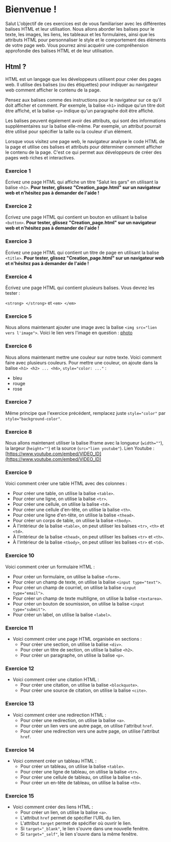 # Bienvenue !

Salut
L'objectif de ces exercices est de vous familiariser avec les différentes balises HTML et leur utilisation. Nous allons aborder les balises pour le texte, les images, les liens, les tableaux et les formulaires, ainsi que les attributs HTML pour personnaliser le style et le comportement des éléments de votre page web. Vous pourrez ainsi acquérir une compréhension approfondie des balises HTML et de leur utilisation.
## Html ?
HTML est un langage que les développeurs utilisent pour créer des pages web. Il utilise des balises (ou des étiquettes) pour indiquer au navigateur web comment afficher le contenu de la page.

Pensez aux balises comme des instructions pour le navigateur sur ce qu'il doit afficher et comment. Par exemple, la balise `<h1>` indique qu'un titre doit être affiché, et la balise `<p>` indique qu'un paragraphe doit être affiché.

Les balises peuvent également avoir des attributs, qui sont des informations supplémentaires sur la balise elle-même. Par exemple, un attribut pourrait être utilisé pour spécifier la taille ou la couleur d'un élément.

Lorsque vous visitez une page web, le navigateur analyse le code HTML de la page et utilise ces balises et attributs pour déterminer comment afficher le contenu de la page. C'est ce qui permet aux développeurs de créer des pages web riches et interactives.


### Exercice 1

 Écrivez une page HTML qui affiche un titre "Salut les gars" en utilisant la balise `<h1>`. **Pour tester, glissez "Creation_page.html" sur un navigateur web et n'hésitez pas à demander de l'aide !**


### Exercice 2

Écrivez une page HTML qui contient un bouton en utilisant la balise `<button>`. **Pour tester, glissez "Creation_page.html" sur un navigateur web et n'hésitez pas à demander de l'aide !**

### Exercice 3

Écrivez une page HTML qui contient un titre de page en utilisant la balise `<title>`. **Pour tester, glissez "Creation_page.html" sur un navigateur web et n'hésitez pas à demander de l'aide !**

### Exercice 4

Écrivez une page HTML qui contient plusieurs balises. Vous devrez les tester :

`<strong> </strong>` et `<em> </em>`

### Exercice 5

Nous allons maintenant ajouter une image avec la balise `<img src="lien vers l'image">`. Voici le lien vers l'image en question : [photo](https://upload.wikimedia.org/wikipedia/commons/c/ce/2014-06-20_Vulpes_vulpes_vulpes%2C_B%C3%B6nhamn%2C_V%C3%A4sternorrlands_L%C3%A4n%2C_Sverige_1.jpg)

### Exercice 6

Nous allons maintenant mettre une couleur sur notre texte. Voici comment faire avec plusieurs couleurs. Pour mettre une couleur, on ajoute dans la balise `<h1> <h2> ... <h6>`, `style="color: ..."` :

-   bleu
-   rouge
-   rose

### Exercice 7

Même principe que l'exercice précédent, remplacez juste `style="color"` par `style="background-color"`.

### Exercice 8

Nous allons maintenant utiliser la balise Iframe avec la longueur (`width=""`), la largeur (`height=""`) et la source (`src="lien youtube"`). Lien Youtube : [https://www.youtube.com/embed/VIDEO_ID](https://www.youtube.com/embed/VIDEO_ID)

### Exercice 9

Voici comment créer une table HTML avec des colonnes :

-   Pour créer une table, on utilise la balise `<table>`.
-   Pour créer une ligne, on utilise la balise `<tr>`.
-   Pour créer une cellule, on utilise la balise `<td>`.
-   Pour créer une cellule d'en-tête, on utilise la balise `<th>`.
-   Pour créer une ligne d'en-tête, on utilise la balise `<thead>`.
-   Pour créer un corps de table, on utilise la balise `<tbody>`.
-   À l'intérieur de la balise `<table>`, on peut utiliser les balises `<tr>`, `<th>` et `<td>`.
-   À l'intérieur de la balise `<thead>`, on peut utiliser les balises `<tr>` et `<th>`.
-   À l'intérieur de la balise `<tbody>`, on peut utiliser les balises `<tr>` et `<td>`.


### Exercice 10

Voici comment créer un formulaire HTML :

-   Pour créer un formulaire, on utilise la balise `<form>`.
-   Pour créer un champ de texte, on utilise la balise `<input type="text">`.
-   Pour créer un champ de courriel, on utilise la balise `<input type="email">`.
-   Pour créer un champ de texte multiligne, on utilise la balise `<textarea>`.
-   Pour créer un bouton de soumission, on utilise la balise `<input type="submit">`.
-   Pour créer un label, on utilise la balise `<label>`.

### Exercice 11

-   Voici comment créer une page HTML organisée en sections :
    -   Pour créer une section, on utilise la balise `<div>`.
    -   Pour créer un titre de section, on utilise la balise `<h2>`.
    -   Pour créer un paragraphe, on utilise la balise `<p>`.

### Exercice 12

-   Voici comment créer une citation HTML :
    -   Pour créer une citation, on utilise la balise `<blockquote>`.
    -   Pour créer une source de citation, on utilise la balise `<cite>`.

### Exercice 13

-   Voici comment créer une redirection HTML :
    -   Pour créer une redirection, on utilise la balise `<a>`.
    -   Pour créer un lien vers une autre page, on utilise l'attribut `href`.
    -   Pour créer une redirection vers une autre page, on utilise l'attribut `href`.

### Exercice 14

-   Voici comment créer un tableau HTML :
    -   Pour créer un tableau, on utilise la balise `<table>`.
    -   Pour créer une ligne de tableau, on utilise la balise `<tr>`.
    -   Pour créer une cellule de tableau, on utilise la balise `<td>`.
    -   Pour créer un en-tête de tableau, on utilise la balise `<th>`.

### Exercice 15

-   Voici comment créer des liens HTML :
    -   Pour créer un lien, on utilise la balise `<a>`.
    -   L'attribut `href` permet de spécifier l'URL du lien.
    -   L'attribut `target` permet de spécifier où ouvrir le lien.
    -   Si `target="_blank"`, le lien s'ouvre dans une nouvelle fenêtre.
    -   Si `target="_self"`, le lien s'ouvre dans la même fenêtre.